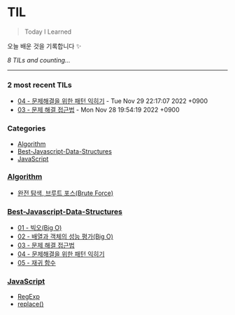 # TIL
> Today I Learned

오늘 배운 것을 기록합니다 ✨


_8 TILs and counting..._

---

### 2 most recent TILs

- [04 - 문제해결을 위한 패턴 익히기](Best-Javascript-Data-Structures/04-Problem-Solving-Patterns.md) - Tue Nov 29 22:17:07 2022 +0900
- [03 - 문제 해결 접근법](Best-Javascript-Data-Structures/03-Problem-Solving-Approach.md) - Mon Nov 28 19:54:19 2022 +0900

### Categories

- [Algorithm](#Algorithm)
- [Best-Javascript-Data-Structures](#Best-Javascript-Data-Structures)
- [JavaScript](#JavaScript)

### [Algorithm](#Algorithm)
- [완전 탐색, 브루트 포스(Brute Force)](Algorithm/Brute-Force.md)

### [Best-Javascript-Data-Structures](#Best-Javascript-Data-Structures)
- [01 - 빅오(Big O)](Best-Javascript-Data-Structures/01-Big-O.md)
- [02 - 배열과 객체의 성능 평가(Big O)](Best-Javascript-Data-Structures/02-Analyzing-Performance-of-Arrays-and-Objects.md)
- [03 - 문제 해결 접근법](Best-Javascript-Data-Structures/03-Problem-Solving-Approach.md)
- [04 - 문제해결을 위한 패턴 익히기](Best-Javascript-Data-Structures/04-Problem-Solving-Patterns.md)
- [05 - 재귀 함수](Best-Javascript-Data-Structures/05-Recursion.md)

### [JavaScript](#JavaScript)
- [RegExp](JavaScript/RegExp.md)
- [replace()](JavaScript/Replace.md)

[1]: https://simonwillison.net/2020/Apr/20/self-rewriting-readme/
[2]: https://github.com/jbranchaud/til

